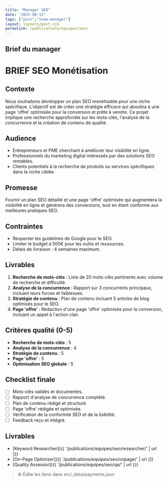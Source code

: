 ```yaml
---
title: "Manager SEO"
date: "2025-08-13"
tags: ["post","team-manager"]
layout: layouts/post.njk
permalink: /publications/equipes/seo/
---
```

## Brief du manager

# BRIEF SEO Monétisation

## Contexte
Nous souhaitons développer un plan SEO monétisable pour une niche spécifique. L'objectif est de créer une stratégie efficace qui aboutira à une page 'offre' optimisée pour la conversion et prête à vendre. Ce projet implique une recherche approfondie sur les mots-clés, l'analyse de la concurrence et la création de contenu de qualité.

## Audience
- Entrepreneurs et PME cherchant à améliorer leur visibilité en ligne.
- Professionnels du marketing digital intéressés par des solutions SEO rentables.
- Clients potentiels à la recherche de produits ou services spécifiques dans la niche ciblée.

## Promesse
Fournir un plan SEO détaillé et une page 'offre' optimisée qui augmentera la visibilité en ligne et générera des conversions, tout en étant conforme aux meilleures pratiques SEO.

## Contraintes
- Respecter les guidelines de Google pour le SEO.
- Limiter le budget à 500€ pour les outils et ressources.
- Délais de livraison : 4 semaines maximum.

## Livrables
1. **Recherche de mots-clés** : Liste de 20 mots-clés pertinents avec volume de recherche et difficulté.
2. **Analyse de la concurrence** : Rapport sur 3 concurrents principaux, incluant leurs forces et faiblesses.
3. **Stratégie de contenu** : Plan de contenu incluant 5 articles de blog optimisés pour le SEO.
4. **Page 'offre'** : Rédaction d'une page 'offre' optimisée pour la conversion, incluant un appel à l'action clair.

## Critères qualité (0-5)
- **Recherche de mots-clés** : 5
- **Analyse de la concurrence** : 4
- **Stratégie de contenu** : 5
- **Page 'offre'** : 5
- **Optimisation SEO globale** : 5

## Checklist finale
- [ ] Mots-clés validés et documentés.
- [ ] Rapport d'analyse de concurrence complété.
- [ ] Plan de contenu rédigé et structuré.
- [ ] Page 'offre' rédigée et optimisée.
- [ ] Vérification de la conformité SEO et de la lisibilité.
- [ ] Feedback reçu et intégré.

## Livrables
- [Keyword Researcher]({{ '/publications/equipes/seo/researcher/' | url }})
- [On-Page Optimizer]({{ '/publications/equipes/seo/onpage/' | url }})
- [Quality Assessor]({{ '/publications/equipes/seo/qa/' | url }})

> ⚙️ Édite les liens dans src/_data/payments.json

